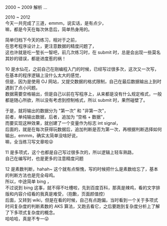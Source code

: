 2000 ~ 2009 解析 ...

2010 ~ 2012 \
今天一共完成了三道，emmm，说实话，是有点少，\
嘛，都是今天在每次休息后，简单热身用的。

简单归档下今天的练习，相对于之前，\
在思考程序设计上，更注意数据的精度问题了，\
这也许就是吃一堑长一智吧，前几次练习时，在 submit 时，总是会出现一些莫名其妙的错误，都是进度惹的祸！

10 是水仙花，之前自己在刚编程入门的时候，已经写过很多次，这次又一次写，在基本的程序逻辑上没什么太大的感觉，\
但是，因为是使用 OJ 网站，又提交数据的格式限制，自己在最后数据输出上到时遇到了点小问题。\
数据需要空格输出，但是自己以前在写程序上，从来都是没有什么规定格式，一般都是随心所欲，所以没有考虑到控制格式，所以 submit 时，果然碰壁了。

于是，就将输出的数据分为 "第一次" 和 "非第一次"，\
前者，单纯输出数据，后者，追加为 “空格 + 数据”，\
而要实现这种效果，就创建了一个变量作为标志 int signal，\
后面的，就是在每次获得玩数据后，追加判断是否为第一次，再根据判断选择如何输出，emmm，确实太简单没啥好说，\
嘛，全当练习写文章啦😜

11 是多项式，这个也都是自己写过很多次的，所以逻辑上轻车熟路，\
自己在编写时，也是更多的注意精度问题

12 是素数判断，hahah~ 这个就有点惭愧，写的时候把什么是素数给忘了，基本的判断方法也是完全母鸡。\
所以，中途简单 bing ，\
不过说到 bing 这事，就不得不吐槽啦，先到百度百科，那真是辣鸡，看的文字排版和内容介绍看的我真是难受，（抱歉，页面颜值控）\
后面，又转到 wiki，但是在看的时候，自己有点跑偏，当时看到一个关于多项式时间复杂度的判断素数的 AKS 算法，又跑去看它，之后要跑到复杂度分析上了解了下多项式复杂度的概念。\
哈哈哈，真是不专一😜